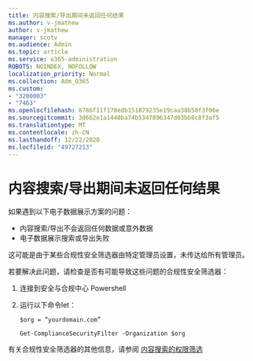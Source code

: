 ```yaml
---
title: 内容搜索/导出期间未返回任何结果
ms.author: v-jmathew
author: v-jmathew
manager: scotv
ms.audience: Admin
ms.topic: article
ms.service: o365-administration
ROBOTS: NOINDEX, NOFOLLOW
localization_priority: Normal
ms.collection: Adm_O365
ms.custom:
- "3200003"
- "7463"
ms.openlocfilehash: 8786f11f170edb151879235e19caa38b50f3f06e
ms.sourcegitcommit: 3d662e1a1440ba74b5347896347d03bb8c8f3af5
ms.translationtype: MT
ms.contentlocale: zh-CN
ms.lasthandoff: 12/22/2020
ms.locfileid: "49727213"
---
```

# <a name="no-results-returned-during-content-searchexport"></a>内容搜索/导出期间未返回任何结果

如果遇到以下电子数据展示方案的问题：

- 内容搜索/导出不会返回任何数据或意外数据
- 电子数据展示搜索或导出失败

这可能是由于某些合规性安全筛选器由特定管理员设置，未传达给所有管理员。

若要解决此问题，请检查是否有可能导致这些问题的合规性安全筛选器：

1. 连接到安全与合规中心 Powershell
2. 运行以下命令let：

    `$org = “yourdomain.com”`

    `Get-ComplianceSecurityFilter -Organization $org`

有关合规性安全筛选器的其他信息，请参阅 [内容搜索的权限筛选](https://docs.microsoft.com/microsoft-365/compliance/permissions-filtering-for-content-search)
